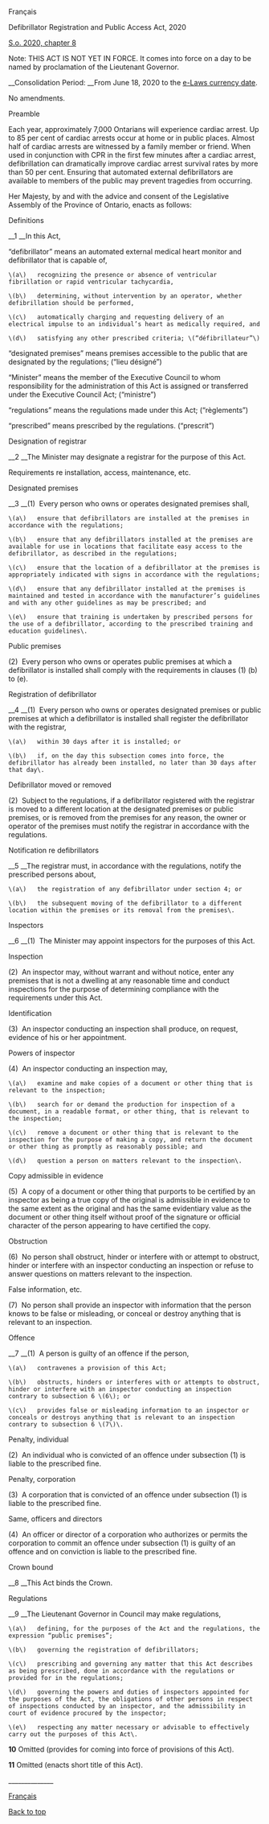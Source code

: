 [<a id="Top"></a>Français](http://www.ontario.ca/fr/lois/loi/20d08)

Defibrillator Registration and Public Access Act, 2020

[S\.o\. 2020, chapter 8](https://www.ontario.ca/laws/statute/s20008)

Note: THIS ACT IS NOT YET IN FORCE\. It comes into force on a day to be named by proclamation of the Lieutenant Governor\.

__Consolidation Period: __From June 18, 2020 to the [e\-Laws currency date](http://www.e-laws.gov.on.ca/navigation?file=currencyDates&lang=en)\.

No amendments\.

Preamble

Each year, approximately 7,000 Ontarians will experience cardiac arrest\. Up to 85 per cent of cardiac arrests occur at home or in public places\. Almost half of cardiac arrests are witnessed by a family member or friend\. When used in conjunction with CPR in the first few minutes after a cardiac arrest, defibrillation can dramatically improve cardiac arrest survival rates by more than 50 per cent\. Ensuring that automated external defibrillators are available to members of the public may prevent tragedies from occurring\. 

Her Majesty, by and with the advice and consent of the Legislative Assembly of the Province of Ontario, enacts as follows:

Definitions

__1 __In this Act,

“defibrillator” means an automated external medical heart monitor and defibrillator that is capable of,

	\(a\)	recognizing the presence or absence of ventricular fibrillation or rapid ventricular tachycardia,

	\(b\)	determining, without intervention by an operator, whether defibrillation should be performed,

	\(c\)	automatically charging and requesting delivery of an electrical impulse to an individual’s heart as medically required, and

	\(d\)	satisfying any other prescribed criteria; \(“défibrillateur”\)

“designated premises” means premises accessible to the public that are designated by the regulations; \(“lieu désigné”\)

“Minister” means the member of the Executive Council to whom responsibility for the administration of this Act is assigned or transferred under the Executive Council Act; \(“ministre”\)

“regulations” means the regulations made under this Act; \(“règlements”\)

“prescribed” means prescribed by the regulations\. \(“prescrit”\)

Designation of registrar<a id="2"></a>

__2 __The Minister may designate a registrar for the purpose of this Act\.

Requirements re installation, access, maintenance, etc\.

Designated premises

__3 __\(1\)  Every person who owns or operates designated premises shall,

	\(a\)	ensure that defibrillators are installed at the premises in accordance with the regulations;

	\(b\)	ensure that any defibrillators installed at the premises are available for use in locations that facilitate easy access to the defibrillator, as described in the regulations;

	\(c\)	ensure that the location of a defibrillator at the premises is appropriately indicated with signs in accordance with the regulations;

	\(d\)	ensure that any defibrillator installed at the premises is maintained and tested in accordance with the manufacturer’s guidelines and with any other guidelines as may be prescribed; and

	\(e\)	ensure that training is undertaken by prescribed persons for the use of a defibrillator, according to the prescribed training and education guidelines\.

Public premises

\(2\)  Every person who owns or operates public premises at which a defibrillator is installed shall comply with the requirements in clauses \(1\) \(b\) to \(e\)\.

Registration of defibrillator

__4 __\(1\)  Every person who owns or operates designated premises or public premises at which a defibrillator is installed shall register the defibrillator with the registrar,

	\(a\)	within 30 days after it is installed; or

	\(b\)	if, on the day this subsection comes into force, the defibrillator has already been installed, no later than 30 days after that day\.

Defibrillator moved or removed<a id="6(2)"></a>

\(2\)  Subject to the regulations, if a defibrillator registered with the registrar is moved to a different location at the designated premises or public premises, or is removed from the premises for any reason, the owner or operator of the premises must notify the registrar in accordance with the regulations\.

Notification re defibrillators

__5 __The registrar must, in accordance with the regulations, notify the prescribed persons about,

	\(a\)	the registration of any defibrillator under section 4; or

	\(b\)	the subsequent moving of the defibrillator to a different location within the premises or its removal from the premises\.

Inspectors

__6 __\(1\)  The Minister may appoint inspectors for the purposes of this Act\.

Inspection

\(2\)  An inspector may, without warrant and without notice, enter any premises that is not a dwelling at any reasonable time and conduct inspections for the purpose of determining compliance with the requirements under this Act\.

Identification

\(3\)  An inspector conducting an inspection shall produce, on request, evidence of his or her appointment\.

Powers of inspector

\(4\)  An inspector conducting an inspection may,

	\(a\)	examine and make copies of a document or other thing that is relevant to the inspection;

	\(b\)	search for or demand the production for inspection of a document, in a readable format, or other thing, that is relevant to the inspection;

	\(c\)	remove a document or other thing that is relevant to the inspection for the purpose of making a copy, and return the document or other thing as promptly as reasonably possible; and

	\(d\)	question a person on matters relevant to the inspection\.

Copy admissible in evidence

\(5\)  A copy of a document or other thing that purports to be certified by an inspector as being a true copy of the original is admissible in evidence to the same extent as the original and has the same evidentiary value as the document or other thing itself without proof of the signature or official character of the person appearing to have certified the copy\.

Obstruction

\(6\)  No person shall obstruct, hinder or interfere with or attempt to obstruct, hinder or interfere with an inspector conducting an inspection or refuse to answer questions on matters relevant to the inspection\.

False information, etc\.

\(7\)  No person shall provide an inspector with information that the person knows to be false or misleading, or conceal or destroy anything that is relevant to an inspection\.

Offence

__7 __\(1\)  A person is guilty of an offence if the person,

	\(a\)	contravenes a provision of this Act;

	\(b\)	obstructs, hinders or interferes with or attempts to obstruct, hinder or interfere with an inspector conducting an inspection contrary to subsection 6 \(6\); or

	\(c\)	provides false or misleading information to an inspector or conceals or destroys anything that is relevant to an inspection contrary to subsection 6 \(7\)\.

Penalty, individual

\(2\)  An individual who is convicted of an offence under subsection \(1\) is liable to the prescribed fine\. 

Penalty, corporation

\(3\)  A corporation that is convicted of an offence under subsection \(1\) is liable to the prescribed fine\.

Same, officers and directors

\(4\)  An officer or director of a corporation who authorizes or permits the corporation to commit an offence under subsection \(1\) is guilty of an offence and on conviction is liable to the prescribed fine\.

Crown bound

__8 __This Act binds the Crown\.

Regulations

__9 __The Lieutenant Governor in Council may make regulations,

	\(a\)	defining, for the purposes of the Act and the regulations, the expression “public premises”;

	\(b\)	governing the registration of defibrillators;

	\(c\)	prescribing and governing any matter that this Act describes as being prescribed, done in accordance with the regulations or provided for in the regulations;

	\(d\)	governing the powers and duties of inspectors appointed for the purposes of the Act, the obligations of other persons in respect of inspections conducted by an inspector, and the admissibility in court of evidence procured by the inspector;

	\(e\)	respecting any matter necessary or advisable to effectively carry out the purposes of this Act\.

__10__ Omitted \(provides for coming into force of provisions of this Act\)\.

__11__ Omitted \(enacts short title of this Act\)\.

\_\_\_\_\_\_\_\_\_\_\_\_\_\_

[Français](http://www.ontario.ca/fr/lois/loi/20d08)

[Back to top](#Top)

